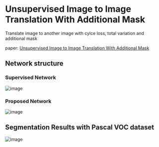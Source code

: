 # Unsupervised Image to Image Translation With Additional Mask
Translate image to another image with cylce loss, total variation and additional mask

paper: [Unsupervised Image to Image Translation With Additional Mask](https://ieeexplore.ieee.org/stamp/stamp.jsp?arnumber=10272577)

## Network structure
### Supervised Network
![image](https://ieeexplore.ieee.org/mediastore/IEEE/content/media/6287639/10005208/10272577/hong2-3322146-large.jpg)
### Proposed Network
![image](https://ieeexplore.ieee.org/ielx7/6287639/10005208/10272577/graphical_abstract/access-gagraphic-3322146.jpg)


## Segmentation Results with Pascal VOC dataset
![image](https://ieeexplore.ieee.org/mediastore/IEEE/content/media/6287639/10005208/10272577/hong1-3322146-large.gif)
